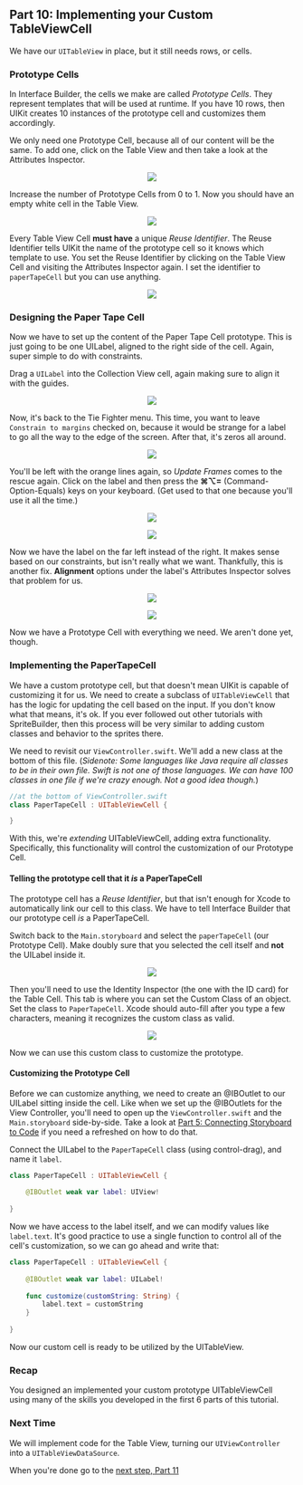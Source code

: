 ## Part 10: Implementing your Custom TableViewCell

We have our `UITableView` in place, but it still needs rows, or cells.

### Prototype Cells 

In Interface Builder, the cells we make are called *Prototype Cells*. They represent templates that will be used at runtime. If you have 10 rows, then UIKit creates 10 instances of the prototype cell and customizes them accordingly.

We only need one Prototype Cell, because all of our content will be the same. To add one, click on the Table View and then take a look at the Attributes Inspector.

<p align="center"> <img src="/assets/calculator/P10/screenshot1.png" align="center"> </p>

Increase the number of Prototype Cells from 0 to 1. Now you should have an empty white cell in the Table View.

<p align="center"> <img src="/assets/calculator/P10/screenshot2.png" align="center"> </p>

Every Table View Cell **must have** a unique *Reuse Identifier*. The Reuse Identifier tells UIKit the name of the prototype cell so it knows which template to use. You set the Reuse Identifier by clicking on the Table View Cell and visiting the Attributes Inspector again. I set the identifier to `paperTapeCell` but you can use anything.

<p align="center"> <img src="/assets/calculator/P10/screenshot3.png" align="center"> </p>

### Designing the Paper Tape Cell

Now we have to set up the content of the Paper Tape Cell prototype. This is just going to be one UILabel, aligned to the right side of the cell. Again, super simple to do with constraints.

Drag a `UILabel` into the Collection View cell, again making sure to align it with the guides.

<p align="center"> <img src="/assets/calculator/P10/screenshot4.png" align="center"> </p>

Now, it's back to the Tie Fighter menu. This time, you want to leave `Constrain to margins` checked on, because it would be strange for a label to go all the way to the edge of the screen. After that, it's zeros all around.

<p align="center"> <img src="/assets/calculator/P10/screenshot5.png" align="center"> </p>

You'll be left with the orange lines again, so *Update Frames* comes to the rescue again. Click on the label and then press the **⌘⌥=** (Command-Option-Equals) keys on your keyboard. (Get used to that one because you'll use it all the time.)

<p align="center"> <img src="/assets/calculator/P10/screenshot6.png" align="center"> </p>

<p align="center"> <img src="/assets/calculator/P10/screenshot7.png" align="center"> </p>

Now we have the label on the far left instead of the right. It makes sense based on our constraints, but isn't really what we want. Thankfully, this is another fix. **Alignment** options under the label's Attributes Inspector solves that problem for us.

<p align="center"> <img src="/assets/calculator/P10/screenshot8.png" align="center"> </p>

<p align="center"> <img src="/assets/calculator/P10/screenshot9.png" align="center"> </p>

Now we have a Prototype Cell with everything we need. We aren't done yet, though.

### Implementing the PaperTapeCell

We have a custom prototype cell, but that doesn't mean UIKit is capable of customizing it for us. We need to create a subclass of `UITableViewCell` that has the logic for updating the cell based on the input. If you don't know what that means, it's ok. If you ever followed out other tutorials with SpriteBuilder, then this process will be very similar to adding custom classes and behavior to the sprites there.

We need to revisit our `ViewController.swift`. We'll add a new class at the bottom of this file. (*Sidenote: Some languages like Java require all classes to be in their own file. Swift is not one of those languages. We can have 100 classes in one file if we're crazy enough. Not a good idea though.*)

```swift
//at the bottom of ViewController.swift
class PaperTapeCell : UITableViewCell {

}
```

With this, we're *extending* UITableViewCell, adding extra functionality. Specifically, this functionality will control the customization of our Prototype Cell.

#### Telling the prototype cell that it *is* a PaperTapeCell

The prototype cell has a *Reuse Identifier*, but that isn't enough for Xcode to automatically link our cell to this class. We have to tell Interface Builder that our prototype cell *is* a PaperTapeCell.

Switch back to the `Main.storyboard` and select the `paperTapeCell` (our Prototype Cell). Make doubly sure that you selected the cell itself and **not** the UILabel inside it.

<p align="center"> <img src="/assets/calculator/P10/screenshot10.png" align="center"> </p>

Then you'll need to use the Identity Inspector (the one with the ID card) for the Table Cell. This tab is where you can set the Custom Class of an object. Set the class to `PaperTapeCell`. Xcode should auto-fill after you type a few characters, meaning it recognizes the custom class as valid.

<p align="center"> <img src="/assets/calculator/P10/screenshot11.png" align="center"> </p>

Now we can use this custom class to customize the prototype.

#### Customizing the Prototype Cell

Before we can customize anything, we need to create an @IBOutlet to our UILabel sitting inside the cell. Like when we set up the @IBOutlets for the View Controller, you'll need to open up the `ViewController.swift` and the `Main.storyboard` side-by-side. Take a look at [Part 5: Connecting Storyboard to Code](../P5/part5.md) if you need a refreshed on how to do that.

Connect the UILabel to the `PaperTapeCell` class (using control-drag), and name it `label`.

```swift
class PaperTapeCell : UITableViewCell {
 
    @IBOutlet weak var label: UIView!
    
}
```

Now we have access to the label itself, and we can modify values like `label.text`. It's good practice to use a single function to control all of the cell's customization, so we can go ahead and write that:

```swift
class PaperTapeCell : UITableViewCell {
 
    @IBOutlet weak var label: UILabel!
    
    func customize(customString: String) {
        label.text = customString
    }
    
}
```

Now our custom cell is ready to be utilized by the UITableView.

### Recap
You designed an implemented your custom prototype UITableViewCell using many of the skills you developed in the first 6 parts of this tutorial.

### Next Time
We will implement code for the Table View, turning our `UIViewController` into a `UITableViewDataSource`.

When you're done go to the <a href="#top" onclick="setCalculatorTutorial(11)">next step, Part 11</a>
